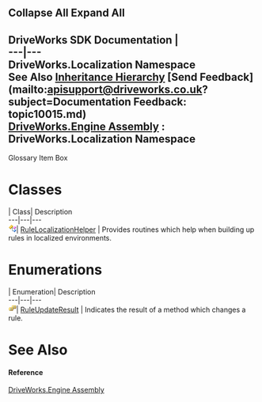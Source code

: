 Collapse All Expand All  
---  
DriveWorks SDK Documentation  |   
---|---  
DriveWorks.Localization Namespace   
See Also [Inheritance Hierarchy](topic10016.md) [Send Feedback](mailto:apisupport@driveworks.co.uk?subject=Documentation Feedback: topic10015.md)  
[DriveWorks.Engine Assembly](topic2156.md) : DriveWorks.Localization Namespace  
---  
  
Glossary Item Box

# Classes

| Class| Description  
---|---|---  
![Class](dotnetimages/Class.gif)| [RuleLocalizationHelper](topic10018.md) | Provides routines which help when building up rules in localized environments.  
  
# Enumerations

| Enumeration| Description  
---|---|---  
![Enumeration](dotnetimages/Enumeration.gif)| [RuleUpdateResult](topic10017.md) | Indicates the result of a method which changes a rule.  
  
# See Also

#### Reference

[DriveWorks.Engine Assembly](topic2156.md)



